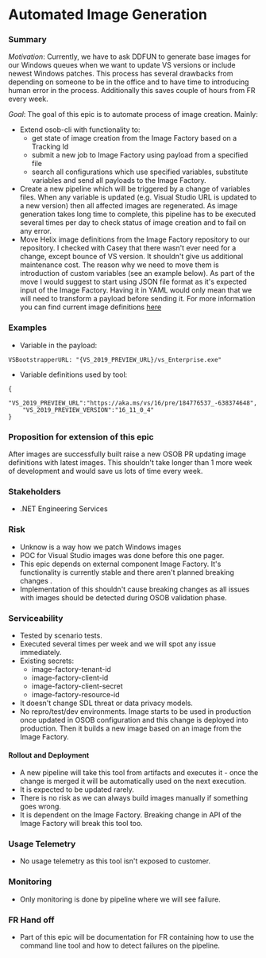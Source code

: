 # Automated Image Generation

### Summary

*Motivation*: Currently, we have to ask DDFUN to generate base images for our Windows queues when we want to update VS versions or include newest Windows patches. This process has several drawbacks from depending on someone to be in the office and to have time to introducing human error in the process. Additionally this saves couple of hours from FR every week.


*Goal*: The goal of this epic is to automate process of image creation. Mainly:
* Extend osob-cli with functionality to:
    * get state of image creation from the Image Factory based on a Tracking Id
    * submit a new job to Image Factory using payload from a specified file
    * search all configurations which use specified variables, substitute variables and send all payloads to the Image Factory.
* Create a new pipeline which will be triggered by a change of variables files. When any variable is updated (e.g. Visual Studio URL is updated to a new version) then all affected images are regenerated. As image generation takes long time to complete, this pipeline has to be executed several times per day to check status of image creation and to fail on any error.
* Move Helix image definitions from the Image Factory repository to our repository. I checked with Casey that there wasn't ever need for a change, except bounce of VS version. It shouldn't give us additional maintenance cost. The reason why we need to move them is introduction of custom variables (see an example below). As part of the move I would suggest to start using JSON file format as it's expected input of the Image Factory. Having it in YAML would only mean that we will need to transform a payload before sending it.
For more information you can find current image definitions [here](https://devdiv.visualstudio.com/XlabImageFactory/_git/ImageConfigurations?path=%2FMonthly%2FHelixBaseImages)

### Examples

* Variable in the payload:
```
VSBootstrapperURL: "{VS_2019_PREVIEW_URL}/vs_Enterprise.exe"
```
* Variable definitions used by tool:
```
{
    "VS_2019_PREVIEW_URL":"https://aka.ms/vs/16/pre/184776537_-638374648",
    "VS_2019_PREVIEW_VERSION":"16_11_0_4"
}
```

### Proposition for extension of this epic

After images are successfully built raise a new OSOB PR updating image definitions with latest images. This shouldn't take longer than 1 more week of development and would save us lots of time every week.


### Stakeholders

- .NET Engineering Services

### Risk

- Unknow is a way how we patch Windows images
- POC for Visual Studio images was done before this one pager.
- This epic depends on external component Image Factory. It's functionality is currently stable and there aren't planned breaking changes .
- Implementation of this shouldn't cause breaking changes as all issues with images should be detected during OSOB validation phase.


### Serviceability

- Tested by scenario tests.
- Executed several times per week and we will spot any issue immediately.
- Existing secrets:
	* image-factory-tenant-id
	* image-factory-client-id
	* image-factory-client-secret
	* image-factory-resource-id
- It doesn't change SDL threat or data privacy models.
- No repro/test/dev environments. Image starts to be used in production once updated in OSOB configuration and this change is deployed into production. Then it builds a new image based on an image from the Image Factory.

#### Rollout and Deployment
- A new pipeline will take this tool from artifacts and executes it - once the change is merged it will be automatically used on the next execution.
- It is expected to be updated rarely.
- There is no risk as we can always build images manually if something goes wrong.
- It is dependent on the Image Factory. Breaking change in API of the Image Factory will break this tool too.

### Usage Telemetry
- No usage telemetry as this tool isn't exposed to customer.

### Monitoring
- Only monitoring is done by pipeline where we will see failure.

### FR Hand off
- Part of this epic will be documentation for FR containing how to use the command line tool and how to detect failures on the pipeline.
